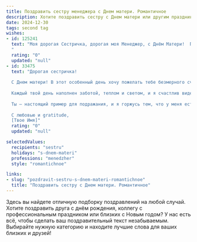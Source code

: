 ```yaml
---
title: Поздравить сестру менеджера с Днем матери. Романтичное
description: Хотите поздравить сестру с Днем матери или другим праздником? Наш ИИ создаст незабываемое поздравление, а вы обязательно выделитесь среди других.  
date: 2024-12-30
tags: second tag
wishes:
- id: 125241
  text: "Моя дорогая Сестричка, дорогая моя Менеджер, с Днём Матери!  Пусть этот день будет полон нежности, тепла и  радости, подобно солнечному свету, проникающему в самое сердце. Ты — удивительная женщина, прекрасная Сестра и заботливая Мама. Твой профессионализм восхищает, а любовь к семье греет и вдохновляет. Желаю тебе океан счастья, безбрежное море любви и  неиссякаемый источник вдохновения.  Пусть все твои мечты сбываются, а каждый день будет наполнен счастьем и гармонией.  Целую крепко!
  "
  rating: "0"
  updated: "null"
- id: 33475
  text: "Дорогая сестричка!
  
  С Днем матери! В этот особенный день хочу пожелать тебе безмерного счастья и любви. Ты — не только удивительная дочь, но и талантливый менеджер, как никто другой знаешь, как вдохновлять и вести за собой.
  
  Каждый твой день наполнен заботой, теплом и светом, и я счастлив видеть, как ты преображаешь мир вокруг себя. Пусть каждый миг будет полон радости, а каждый шаг — уверенности в себе.
  
  Ты — настоящий пример для подражания, и я горжусь тем, что у меня есть такая замечательная сестра. Пусть твое сердце всегда будет наполнено любовью и нежностью, а мечты сбываются, как по волшебству.
  
  С любовью и gratitude,
  [Твое Имя]"
  rating: "0"
  updated: "null"

selectedValues:
  recipients: "sestru"
  holidays: "s-dnem-materi"
  professions: "menedzher"
  style: "romantichnoe"

links:
- slug: "pozdravit-sestru-s-dnem-materi-romantichnoe"
  title: "Поздравить сестру с Днем матери. Романтичное"
---
```


Здесь вы найдете отличную подборку поздравлений на любой случай.
Хотите поздравить друга с днём рождения, коллегу с профессиональным праздником или близких с Новым годом? У нас есть всё, чтобы сделать ваш поздравительный текст незабываемым. Выбирайте нужную категорию и находите лучшие слова для ваших близких и друзей!
